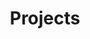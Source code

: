 ---
permalink: /projects/
title: "Projects"
collection: projects
layout: projects
classes: wide
show_excerpts: true
sort_by: index
---